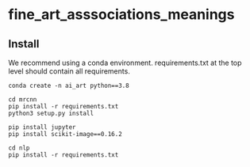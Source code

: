 # fine_art_asssociations_meanings

## Install 

We recommend using a conda environment. requirements.txt at the top level should contain all requirements.

```
conda create -n ai_art python==3.8

cd mrcnn
pip install -r requirements.txt
python3 setup.py install

pip install jupyter
pip install scikit-image==0.16.2

cd nlp
pip install -r requirements.txt

```